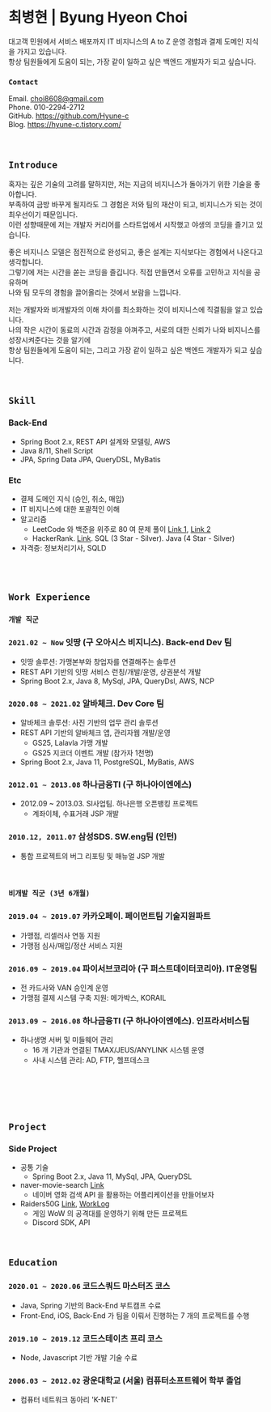 # 최병현 | Byung Hyeon Choi

대고객 민원에서 서비스 배포까지 IT 비지니스의 A to Z 운영 경험과 결제 도메인 지식을 가지고 있습니다.  
항상 팀원들에게 도움이 되는, 가장 같이 일하고 싶은 백엔드 개발자가 되고 싶습니다.  

### `Contact`

Email. <choi8608@gmail.com>  
Phone. 010-2294-2712  
GitHub. <https://github.com/Hyune-c>  
Blog. <https://hyune-c.tistory.com/>

<br>

## `Introduce`

혹자는 깊은 기술의 고려를 말하지만, 저는 지금의 비지니스가 돌아가기 위한 기술을 좋아합니다.  
부족하여 금방 바꾸게 될지라도 그 경험은 저와 팀의 재산이 되고, 비지니스가 되는 것이 최우선이기 때문입니다.  
이런 성향때문에 저는 개발자 커리어를 스타트업에서 시작했고 야생의 코딩을 즐기고 있습니다.  

좋은 비지니스 모델은 점진적으로 완성되고, 좋은 설계는 지식보다는 경험에서 나온다고 생각합니다.  
그렇기에 저는 시간을 쏟는 코딩을 즐깁니다. 직접 만들면서 오류를 고민하고 지식을 공유하며  
나와 팀 모두의 경험을 끌어올리는 것에서 보람을 느낍니다.

저는 개발자와 비개발자의 이해 차이를 최소화하는 것이 비지니스에 직결됨을 알고 있습니다.  
나의 작은 시간이 동료의 시간과 감정을 아껴주고, 서로의 대한 신뢰가 나와 비지니스를 성장시켜준다는 것을 알기에  
항상 팀원들에게 도움이 되는, 그리고 가장 같이 일하고 싶은 백엔드 개발자가 되고 싶습니다.  

<br>

## `Skill`

### Back-End

- Spring Boot 2.x, REST API 설계와 모델링, AWS
- Java 8/11, Shell Script
- JPA, Spring Data JPA, QueryDSL, MyBatis

### Etc

- 결제 도메인 지식 (승인, 취소, 매입)
- IT 비지니스에 대한 포괄적인 이해
- 알고리즘
  - LeetCode 와 백준을 위주로 80 여 문제 풀이 [Link 1](https://github.com/Hyune-c/algorithm-legacy), [Link 2](https://github.com/Hyune-c/algorithm)
  - HackerRank. [Link](https://www.hackerrank.com/choi8608). SQL (3 Star - Silver). Java (4 Star - Silver)
- 자격증: 정보처리기사, SQLD

<br>
<br>

## `Work Experience`

### `개발 직군`

### `2021.02 ~ Now` 잇땅 (구 오아시스 비지니스). Back-end Dev 팀

- 잇땅 솔루션: 가맹본부와 창업자를 연결해주는 솔루션
- REST API 기반의 잇땅 서비스 런칭/개발/운영, 상권분석 개발
- Spring Boot 2.x, Java 8, MySql, JPA, QueryDsl, AWS, NCP

### `2020.08 ~ 2021.02` 알바체크. Dev Core 팀

- 알바체크 솔루션: 사진 기반의 업무 관리 솔루션
- REST API 기반의 알바체크 앱, 관리자웹 개발/운영
  - GS25, Lalavla 가맹 개발
  - GS25 지코더 이벤트 개발 (참가자 1천명)
- Spring Boot 2.x, Java 11, PostgreSQL, MyBatis, AWS

### `2012.01 ~ 2013.08` 하나금융TI (구 하나아이엔에스)

- 2012.09 ~ 2013.03. SI사업팀. 하나은행 오픈뱅킹 프로젝트
  - 계좌이체, 수표거래 JSP 개발

### `2010.12, 2011.07` 삼성SDS. SW.eng팀 (인턴)

- 통합 프로젝트의 버그 리포팅 및 매뉴얼 JSP 개발

<br>

### `비개발 직군 (3년 6개월)`

### `2019.04 ~ 2019.07` 카카오페이. 페이먼트팀 기술지원파트

- 가맹점, 리셀러사 연동 지원
- 가맹점 심사/매입/정산 서비스 지원

### `2016.09 ~ 2019.04` 파이서브코리아 (구 퍼스트데이터코리아). IT운영팀

- 전 카드사와 VAN 승인계 운영
- 가맹점 결제 시스템 구축 지원: 메가박스, KORAIL

### `2013.09 ~ 2016.08` 하나금융TI (구 하나아이엔에스). 인프라서비스팀

- 하나생명 서버 및 미들웨어 관리
  - 16 개 기관과 연결된 TMAX/JEUS/ANYLINK 시스템 운영
  - 사내 시스템 관리: AD, FTP, 헬프데스크

<br>
<br>
<br>
<br>

## `Project`

### Side Project

- 공통 기술
  - Spring Boot 2.x, Java 11, MySql, JPA, QueryDSL
- naver-movie-search [Link](https://github.com/Hyune-c/naver-movie-search)
  - 네이버 영화 검색 API 을 활용하는 어플리케이션을 만들어보자
- Raiders50G [Link](https://github.com/Hyune-c/raider50g), [WorkLog](https://github.com/Hyune-c/raider50g/wiki/Work-Log-%234)
  - 게임 WoW 의 공격대를 운영하기 위해 만든 프로젝트
  - Discord SDK, API

<br>

## `Education`

### `2020.01 ~ 2020.06` 코드스쿼드 마스터즈 코스

- Java, Spring 기반의 Back-End 부트캠프 수료
- Front-End, iOS, Back-End 가 팀을 이뤄서 진행하는 7 개의 프로젝트를 수행

### `2019.10 ~ 2019.12` 코드스테이츠 프리 코스

- Node, Javascript 기반 개발 기술 수료

### `2006.03 ~ 2012.02` 광운대학교 (서울) 컴퓨터소프트웨어 학부 졸업

- 컴퓨터 네트워크 동아리 'K-NET'
